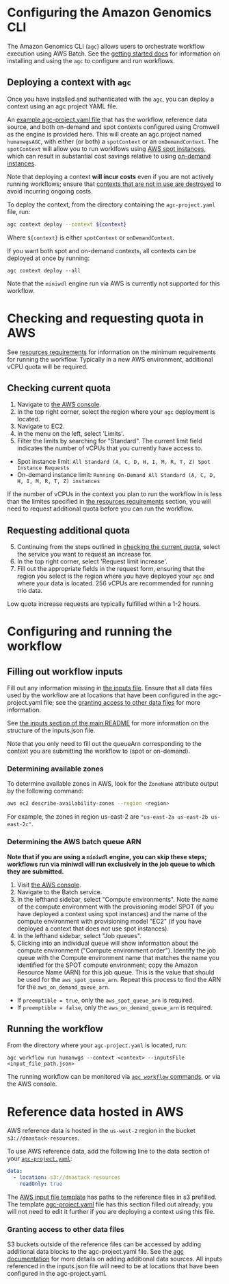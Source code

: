 # Configuring the Amazon Genomics CLI

The Amazon Genomics CLI (`agc`) allows users to orchestrate workflow execution using AWS Batch. See the [getting started docs](https://aws.github.io/amazon-genomics-cli/docs/) for information on installing and using the `agc` to configure and run workflows.

## Deploying a context with `agc`

Once you have installed and authenticated with the `agc`, you can deploy a context using an agc project YAML file.

An [example agc-project.yaml file](agc-project.yaml) that has the workflow, reference data source, and both on-demand and spot contexts configured using Cromwell as the engine is provided here. This will create an agc project named `humanwgsAGC`, with either (or both) a `spotContext` or an `onDemandContext`. The `spotContext` will allow you to run worklfows using [AWS spot instances](https://docs.aws.amazon.com/AWSEC2/latest/UserGuide/using-spot-instances.html), which can result in substantial cost savings relative to using [on-demand instances](https://docs.aws.amazon.com/AWSEC2/latest/UserGuide/ec2-on-demand-instances.html).

Note that deploying a context **will incur costs** even if you are not actively running workflows; ensure that [contexts that are not in use are destroyed](https://aws.github.io/amazon-genomics-cli/docs/reference/agc_context_destroy/) to avoid incurring ongoing costs.

To deploy the context, from the directory containing the `agc-project.yaml` file, run:

```bash
agc context deploy --context ${context}
```

Where `${context}` is either `spotContext` or `onDemandContext`.

If you want both spot and on-demand contexts, all contexts can be deployed at once by running:

```
agc context deploy --all
```

Note that the `miniwdl` engine run via AWS is currently not supported for this workflow.

# Checking and requesting quota in AWS

See [resources requirements](../../README.md#resource-requirements) for information on the minimum requirements for running the workflow. Typically in a new AWS environment, additional vCPU quota will be required.

## Checking current quota

1. Navigate to [the AWS console](https://console.aws.amazon.com/).
2. In the top right corner, select the region where your `agc` deployment is located.
3. Navigate to EC2.
4. In the menu on the left, select 'Limits'.
5. Filter the limits by searching for "Standard". The current limit field indicates the number of vCPUs that you currently have access to.
- Spot instance limit: `All Standard (A, C, D, H, I, M, R, T, Z) Spot Instance Requests`
- On-demand instance limit: `Running On-Demand All Standard (A, C, D, H, I, M, R, T, Z) instances`

If the number of vCPUs in the context you plan to run the workflow in is less than the limites specified in [the resources requirements](../../README.md#resource-requirements) section, you will need to request additional quota before you can run the workflow.

## Requesting additional quota

5. Continuing from the steps outlined in [checking the current quota](#checking-current-quota), select the service you want to request an increase for.
6. In the top right corner, select 'Request limit increase'.
7. Fill out the appropriate fields in the request form, ensuring that the region you select is the region where you have deployed your `agc` and where your data is located. 256 vCPUs are recommended for running trio data.

Low quota increase requests are typically fulfilled within a 1-2 hours.

# Configuring and running the workflow

## Filling out workflow inputs

Fill out any information missing in [the inputs file](inputs.aws.json). Ensure that all data files used by the workflow are at locations that have been configured in the agc-project.yaml file; see the [granting access to other data files](#granting-access-to-other-data-files) for more information.

See [the inputs section of the main README](../../README.md#workflow-inputs) for more information on the structure of the inputs.json file.

Note that you only need to fill out the queueArn corresponding to the context you are submitting the workflow to (spot or on-demand).

### Determining available zones

To determine available zones in AWS, look for the `ZoneName` attribute output by the following command:

```bash
aws ec2 describe-availability-zones --region <region>
```

For example, the zones in region us-east-2 are `"us-east-2a us-east-2b us-east-2c"`.

### Determining the AWS batch queue ARN

**Note that if you are using a `miniwdl` engine, you can skip these steps; workflows run via miniwdl will run exclusively in the job queue to which they are submitted.**

1. Visit [the AWS console](https://console.aws.amazon.com/).
2. Navigate to the Batch service.
3. In the lefthand sidebar, select "Compute environments". Note the name of the compute environment with the provisioning model SPOT (if you have deployed a context using spot instances) and the name of the compute environment with provisioning model "EC2" (if you have deployed a context that does not use spot instances).
4. In the lefthand sidebar, select "Job queues".
5. Clicking into an individual queue will show information about the compute environment ("Compute environment order"). Identify the job queue with the Compute environment name that matches the name you identified for the SPOT compute environment; copy the Amazon Resource Name (ARN) for this job queue. This is the value that should be used for the `aws_spot_queue_arn`. Repeat this process to find the ARN for the `aws_on_demand_queue_arn`.

- If `preemptible = true`, only the `aws_spot_queue_arn` is required.
- If `preemptible = false`, only the `aws_on_demand_queue_arn` is required.

## Running the workflow

From the directory where your `agc-project.yaml` is located, run:

`agc workflow run humanwgs --context <context> --inputsFile <input_file_path.json>`

The running workflow can be monitored via [`agc workflow` commands](https://aws.github.io/amazon-genomics-cli/docs/reference/agc_workflow/), or via the AWS console.

# Reference data hosted in AWS

AWS reference data is hosted in the `us-west-2` region in the bucket `s3://dnastack-resources`.

To use AWS reference data, add the following line to the data section of your [`agc-project.yaml`](https://aws.github.io/amazon-genomics-cli/docs/concepts/projects/):

```yaml
data:
  - location: s3://dnastack-resources
    readOnly: true
```

The [AWS input file template](inputs.aws.json) has paths to the reference files in s3 prefilled. The template [agc-project.yaml](agc-project.yaml) file has this section filled out already; you will not need to edit it further if you are deploying a context using this file.

### Granting access to other data files

S3 buckets outside of the reference files can be accessed by adding additional data blocks to the agc-project.yaml file. See the [agc documentation](https://aws.github.io/amazon-genomics-cli/docs/concepts/data/) for more details on adding additional data sources. All inputs referenced in the inputs.json file will need to be at locations that have been configured in the agc-project.yaml.
